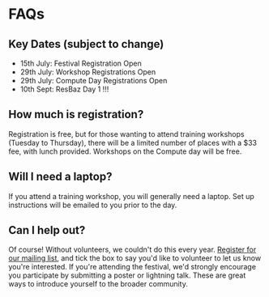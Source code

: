 # FAQs

## Key Dates (subject to change)
* 15th July: Festival Registration Open
* 29th July: Workshop Registrations Open
* 29th July: Compute Day Registrations Open
* 10th Sept: ResBaz Day 1 !!!

## How much is registration?

Registration is free, but for those wanting to attend training workshops (Tuesday to Thursday), there will be a limited number of places with a $33 fee, with lunch provided. Workshops on the Compute day will be free.

## Will I need a laptop?

If you attend a training workshop, you will generally need a laptop. Set up instructions will be emailed to you prior to the day.

## Can I help out?

Of course! Without volunteers, we couldn't do this every year. <a href="https://docs.google.com/forms/d/e/1FAIpQLSf84vKYZADlIzdNvAcSW9mSZbU9XYhIqZKxaRdmMDDBm5dgNQ/viewform">Register for our mailing list</a>, and tick the box to say you'd like to volunteer to let us know you're interested. If you're attending the festival, we'd strongly encourage you participate by submitting a poster or lightning talk. These are great ways to introduce yourself to the broader community.
